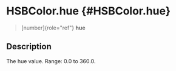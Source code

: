 HSBColor.hue {#HSBColor.hue}
============

> [number]{role="ref"} **hue**

Description
-----------

The hue value. Range: 0.0 to 360.0.
